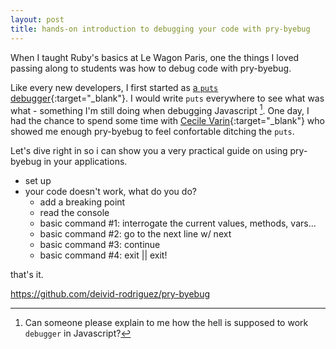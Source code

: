```yaml
---
layout: post
title: hands-on introduction to debugging your code with pry-byebug
---
```


When I taught Ruby's basics at Le Wagon Paris, one the things I loved passing along to students was how to debug code with pry-byebug.

Like every new developers, I first started as [a `puts` debugger](https://tenderlovemaking.com/2016/02/05/i-am-a-puts-debuggerer.html){:target="\_blank"}. I would write `puts` everywhere to see what was what - something I'm still doing when debugging Javascript [^1]. One day, I had the chance to spend some time with [Cecile Varin](https://www.linkedin.com/in/cecilevarin/?originalSubdomain=fr){:target="\_blank"} who showed me enough pry-byebug to feel confortable ditching the `puts`.

Let's dive right in so i can show you a very practical guide on using pry-byebug in your applications.

- set up
- your code doesn't work, what do you do?
  - add a breaking point
  - read the console
  - basic command #1: interrogate the current values, methods, vars...
  - basic command #2: go to the next line w/ next
  - basic command #3: continue
  - basic command #4: exit || exit!

that's it.

<!-- we need code from controller + console code -->

https://github.com/deivid-rodriguez/pry-byebug

[^1]: Can someone please explain to me how the hell is supposed to work `debugger` in Javascript?
